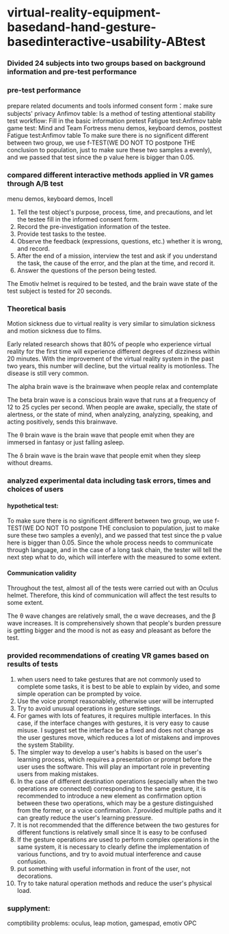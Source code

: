 # virtual-reality-equipment-basedand-hand-gesture-basedinteractive-usability-ABtest

### Divided 24 subjects into two groups based on background information and pre-test performance

### pre-test performance
prepare related documents and tools
informed consent form：make sure subjects' privacy
Anfimov table: Is a method of testing attentional stability
test workflow:
Fill in the basic information
pretest Fatigue test:Anfimov table
game test: 
Mind and Team Fortress
menu demos, keyboard demos,
posttest Fatigue test:Anfimov table
To make sure there is no significent different between two group, we use f-TEST(WE DO NOT TO postpone THE conclusion to population, just to make sure these two samples a evenly), and we passed that test since the p value here is bigger than 0.05.


### compared different interactive methods applied in VR games through A/B test

menu demos, keyboard demos, Incell

1. Tell the test object's purpose, process, time, and precautions, and let the testee fill in the informed consent form.
2. Record the pre-investigation information of the testee.
3. Provide test tasks to the testee.
4. Observe the feedback (expressions, questions, etc.) whether it is wrong, and record.
5. After the end of a mission, interview the test and ask if you understand the task, the cause of the error, and the plan at the time, and record it.
6. Answer the questions of the person being tested.

The Emotiv helmet is required to be tested, and the brain wave state of the test subject is tested for 20 seconds.

### Theoretical basis
Motion sickness due to virtual reality is very similar to simulation sickness and motion sickness due to films.

Early related research shows that 80% of people who experience virtual reality for the first time will experience different degrees of dizziness within 20 minutes. With the improvement of the virtual reality system in the past two years, this number will decline, but the virtual reality is motionless. The disease is still very common.

The alpha brain wave is the brainwave when people relax and contemplate

The beta brain wave is a conscious brain wave that runs at a frequency of 12 to 25 cycles per second. When people are awake, specially, the state of alertness, or the state of mind, when analyzing, analyzing, speaking, and acting positively, sends this brainwave.

The θ brain wave is the brain wave that people emit when they are immersed in fantasy or just falling asleep.

The δ brain wave is the brain wave that people emit when they sleep without dreams. 


### analyzed experimental data including task errors, times and choices of users
#### hypothetical test:

To make sure there is no significent different between two group, we use f-TEST(WE DO NOT TO postpone THE conclusion to population, just to make sure these two samples a evenly), and we passed that test since the p value here is bigger than 0.05.
Since the whole process needs to communicate through language, and in the case of a long task chain, the tester will tell the next step what to do, which will interfere with the measured to some extent.

#### Communication validity
Throughout the test, almost all of the tests were carried out with an Oculus helmet. Therefore, this kind of communication will affect the test results to some extent.

The θ wave changes are relatively small, the α wave decreases, and the β wave increases. It is comprehensively shown that people's burden pressure is getting bigger and the mood is not as easy and pleasant as before the test.

### provided recommendations of creating VR games based on results of tests

1. when users need to take gestures that are not commonly used to complete some tasks, it is best to be able to explain by video, and some simple operation can be prompted by voice.
2. Use the voice prompt reasonablely, otherwise user will be interrupted
3. Try to avoid unusual operations in gesture settings.
4. For games with lots of features, it requires multiple interfaces. In this case, if the interface changes with gestures, it is very easy to cause misuse. I suggest set the interface be a fixed and does not change as the user gestures move, which reduces a lot of mistakens and improves the system Stability.
5. The simpler way to develop a user's habits is based on the user's learning process, which requires a presentation or prompt before the user uses the software. This will play an important role in preventing users from making mistakes.
6. In the case of different destination operations (especially when the two operations are connected) corresponding to the same gesture, it is recommended to introduce a new element as confirmation option between these two operations, which may be a gesture distinguished from the former, or a voice confirmation.
7.provided multiple paths and it can greatly reduce the user's learning pressure.
8. It is not recommended that the difference between the two gestures for different functions is relatively small since It is easy to be confused
9. If the gesture operations are used to perform complex operations in the same system, it is necessary to clearly define the implementation of various functions, and try to avoid mutual interference and cause confusion.
10. put something with useful information in front of the user, not decorations.
11. Try to take natural operation methods and reduce the user's physical load.
### supplyment:
comptibility problems: oculus, leap motion, gamespad, emotiv OPC
